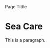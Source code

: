 <!DOCTYPE  html>
<html>
<head>
<tittle>Page Tittle</tittle>
</head>
<body>

<h1>Sea Care</h1>
<p>This is a paragraph.</p>

</body>
</html>
